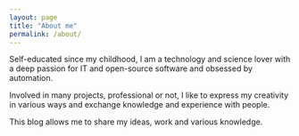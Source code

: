 ```yaml
---
layout: page
title: "About me"
permalink: /about/
---
```

Self-educated since my childhood, I am a technology and science lover with a deep passion for IT and open-source software and obsessed by automation.

Involved in many projects, professional or not, I like to express my creativity in various ways and exchange knowledge and experience with people.

This blog allows me to share my ideas, work and various knowledge.
